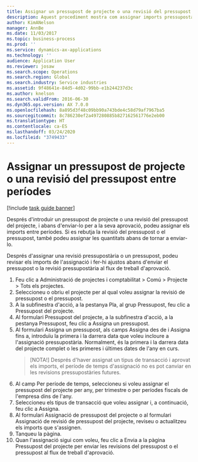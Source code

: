 ```yaml
---
title: Assignar un pressupost de projecte o una revisió del pressupost entre períodes
description: Aquest procediment mostra com assignar imports pressupostaris del projecte entre períodes.
author: KimANelson
manager: AnnBe
ms.date: 11/03/2017
ms.topic: business-process
ms.prod: ''
ms.service: dynamics-ax-applications
ms.technology: ''
audience: Application User
ms.reviewer: josaw
ms.search.scope: Operations
ms.search.region: Global
ms.search.industry: Service industries
ms.assetid: 9f48641e-84d5-4d02-99bb-e1b244237d3c
ms.author: knelson
ms.search.validFrom: 2016-06-30
ms.dyn365.ops.version: AX 7.0.0
ms.openlocfilehash: 8a895d3f48c09bb90a743bde4c58d79af7967ba5
ms.sourcegitcommit: 8c786230ef2a497280885b827162561776e2eb00
ms.translationtype: HT
ms.contentlocale: ca-ES
ms.lasthandoff: 03/24/2020
ms.locfileid: "3749433"
---
```

# <a name="allocate-a-project-budget-or-budget-revision-across-periods"></a>Assignar un pressupost de projecte o una revisió del pressupost entre períodes

[!include [task guide banner](../../includes/task-guide-banner.md)]

Després d'introduir un pressupost de projecte o una revisió del pressupost del projecte, i abans d'enviar-lo per a la seva aprovació, podeu assignar els imports entre períodes. Si es rebutja la revisió del pressupost o el pressupost, també podeu assignar les quantitats abans de tornar a enviar-lo. 

Després d'assignar una revisió pressupostària o un pressupost, podeu revisar els imports de l'assignació i fer-hi ajustos abans d'enviar el pressupost o la revisió pressupostària al flux de treball d'aprovació. 

1. Feu clic a Administració de projectes i comptabilitat > Comú > Projecte > Tots els projectes. 
2. Seleccioneu o obriu el projecte per al qual voleu assignar la revisió de pressupost o el pressupost. 
3. A la subfinestra d'acció, a la pestanya Pla, al grup Pressupost, feu clic a Pressupost del projecte. 
4. Al formulari Pressupost del projecte, a la subfinestra d'acció, a la pestanya Pressupost, feu clic a Assigna un pressupost. 
5. Al formulari Assigna un pressupost, als camps Assigna des de i Assigna fins a, introduïu la primera i la darrera data que voleu incloure a l'assignació pressupostària. Normalment, és la primera i la darrera data del projecte complet o les primeres i últimes dates de l'any en curs.  
   > [NOTA!] Després d'haver assignat un tipus de transacció i aprovat els imports, el període de temps d'assignació no es pot canviar en les revisions pressupostàries futures. 
6. Al camp Per període de temps, seleccioneu si voleu assignar el pressupost del projecte per any, per trimestre o per períodes fiscals de l'empresa dins de l'any.
7. Seleccioneu els tipus de transacció que voleu assignar i, a continuació, feu clic a Assigna. 
8. Al formulari Assignació de pressupost del projecte o al formulari Assignació de revisió de pressupost del projecte, reviseu o actualitzeu els imports que s'assignen. 
9. Tanqueu la pàgina.
10. Quan l'assignació sigui com voleu, feu clic a Envia a la pàgina Pressupost del projecte per enviar les revisions del pressupost o el pressupost al flux de treball d'aprovació.  


